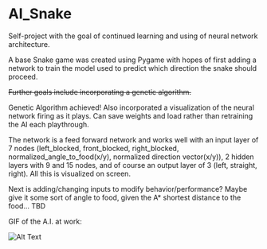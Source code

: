 # AI_Snake

Self-project with the goal of continued learning and using of neural network architecture.

A base Snake game was created using Pygame with hopes of first adding a network to train the model used to predict which direction the snake should proceed.

~~Further goals include incorporating a genetic algorithm.~~
 
 Genetic Algorithm achieved! Also incorporated a visualization of the neural network firing as it plays. Can save weights and load rather than retraining the AI each playthrough.
 
 The network is a feed forward network and works well with an input layer of 7 nodes (left_blocked, front_blocked, right_blocked, normalized_angle_to_food(x/y), normalized direction vector(x/y)), 2 hidden layers with 9 and 15 nodes, and of course an output layer of 3 (left, straight, right). All this is visualized on screen. 
 
 Next is adding/changing inputs to modify behavior/performance? Maybe give it some sort of angle to food, given the A* shortest distance to the food... TBD
 
 GIF of the A.I. at work:

 ![Alt Text]( https://i.imgur.com/2zTvM44.gif)
